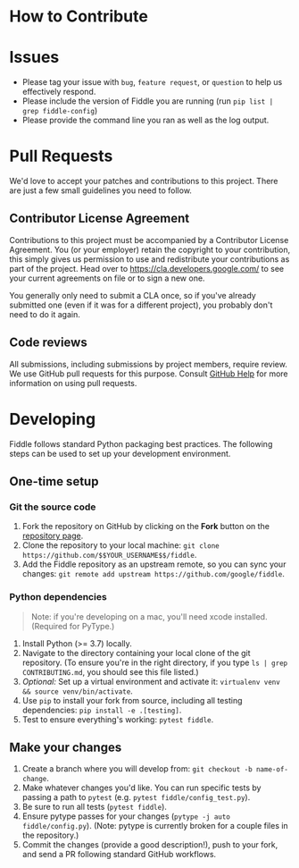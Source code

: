 # How to Contribute

# Issues

* Please tag your issue with `bug`, `feature request`, or `question` to help us
  effectively respond.
* Please include the version of Fiddle you are running
  (run `pip list | grep fiddle-config`)
* Please provide the command line you ran as well as the log output.

# Pull Requests

We'd love to accept your patches and contributions to this project. There are
just a few small guidelines you need to follow.

## Contributor License Agreement

Contributions to this project must be accompanied by a Contributor License
Agreement. You (or your employer) retain the copyright to your contribution,
this simply gives us permission to use and redistribute your contributions as
part of the project. Head over to <https://cla.developers.google.com/> to see
your current agreements on file or to sign a new one.

You generally only need to submit a CLA once, so if you've already submitted one
(even if it was for a different project), you probably don't need to do it
again.

## Code reviews

All submissions, including submissions by project members, require review. We
use GitHub pull requests for this purpose. Consult
[GitHub Help](https://help.github.com/articles/about-pull-requests/) for more
information on using pull requests.

# Developing

Fiddle follows standard Python packaging best practices. The following steps
can be used to set up your development environment.

## One-time setup

### Git the source code

1. Fork the repository on GitHub by clicking on the **Fork** button on the
   [repository page](https://github.com/google/fiddle).
2. Clone the repository to your local machine: `git clone
https://github.com/$$YOUR_USERNAME$$/fiddle`.
3. Add the Fiddle repository as an upstream remote, so you can sync your
   changes: `git remote add upstream https://github.com/google/fiddle`.

### Python dependencies

> Note: if you're developing on a mac, you'll need xcode installed. (Required for PyType.)

1. Install Python (>= 3.7) locally.
2. Navigate to the directory containing your local clone of the git
   repository. (To ensure you're in the right directory, if you type
   `ls | grep CONTRIBUTING.md`, you should see this file listed.)
3. _Optional:_ Set up a virtual environment and activate it: `virtualenv
venv && source venv/bin/activate`.
4. Use `pip` to install your fork from source, including all testing
   dependencies: `pip install -e .[testing]`.
5. Test to ensure everything's working: `pytest fiddle`.

## Make your changes

1. Create a branch where you will develop from:
   `git checkout -b name-of-change`.
2. Make whatever changes you'd like. You can run specific tests by passing a
   path to `pytest` (e.g. `pytest fiddle/config_test.py`).
3. Be sure to run all tests (`pytest fiddle`).
4. Ensure pytype passes for your changes (`pytype -j auto fiddle/config.py`).
   (Note: pytype is currently broken for a couple files in the repository.)
5. Commit the changes (provide a good description!), push to your fork, and
   send a PR following standard GitHub workflows.
